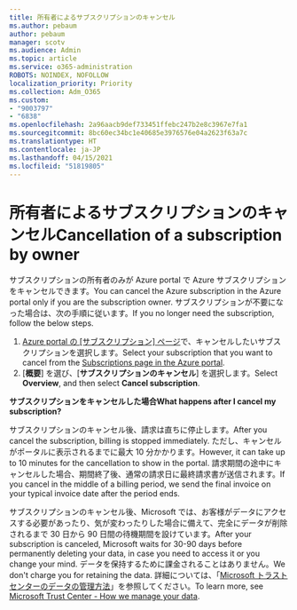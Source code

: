 ```yaml
---
title: 所有者によるサブスクリプションのキャンセル
ms.author: pebaum
author: pebaum
manager: scotv
ms.audience: Admin
ms.topic: article
ms.service: o365-administration
ROBOTS: NOINDEX, NOFOLLOW
localization_priority: Priority
ms.collection: Adm_O365
ms.custom:
- "9003797"
- "6838"
ms.openlocfilehash: 2a96aacb9def733451ffebc247b2e8c3967e7fa1
ms.sourcegitcommit: 8bc60ec34bc1e40685e3976576e04a2623f63a7c
ms.translationtype: HT
ms.contentlocale: ja-JP
ms.lasthandoff: 04/15/2021
ms.locfileid: "51819805"
---
```

# <a name="cancellation-of-a-subscription-by-owner"></a><span data-ttu-id="af91a-102">所有者によるサブスクリプションのキャンセル</span><span class="sxs-lookup"><span data-stu-id="af91a-102">Cancellation of a subscription by owner</span></span>

<span data-ttu-id="af91a-103">サブスクリプションの所有者のみが Azure portal で Azure サブスクリプションをキャンセルできます。</span><span class="sxs-lookup"><span data-stu-id="af91a-103">You can cancel the Azure subscription in the Azure portal only if you are the subscription owner.</span></span> <span data-ttu-id="af91a-104">サブスクリプションが不要になった場合は、次の手順に従います。</span><span class="sxs-lookup"><span data-stu-id="af91a-104">If you no longer need the subscription, follow the below steps.</span></span>

1. <span data-ttu-id="af91a-105">[Azure portal の [サブスクリプション] ページ](https://ms.portal.azure.com/#blade/Microsoft_Azure_Billing/SubscriptionsBlade)で、キャンセルしたいサブスクリプションを選択します。</span><span class="sxs-lookup"><span data-stu-id="af91a-105">Select your subscription that you want to cancel from the [Subscriptions page in the Azure portal](https://ms.portal.azure.com/#blade/Microsoft_Azure_Billing/SubscriptionsBlade).</span></span>
2. <span data-ttu-id="af91a-106">[**概要**] を選び、[**サブスクリプションのキャンセル**] を選択します。</span><span class="sxs-lookup"><span data-stu-id="af91a-106">Select **Overview**, and then select **Cancel subscription**.</span></span>

<span data-ttu-id="af91a-107">**サブスクリプションをキャンセルした場合**</span><span class="sxs-lookup"><span data-stu-id="af91a-107">**What happens after I cancel my subscription?**</span></span>

<span data-ttu-id="af91a-108">サブスクリプションのキャンセル後、請求は直ちに停止します。</span><span class="sxs-lookup"><span data-stu-id="af91a-108">After you cancel the subscription, billing is stopped immediately.</span></span> <span data-ttu-id="af91a-109">ただし、キャンセルがポータルに表示されるまでに最大 10 分かかります。</span><span class="sxs-lookup"><span data-stu-id="af91a-109">However, it can take up to 10 minutes for the cancellation to show in the portal.</span></span> <span data-ttu-id="af91a-110">請求期間の途中にキャンセルした場合、期間終了後、通常の請求日に最終請求書が送信されます。</span><span class="sxs-lookup"><span data-stu-id="af91a-110">If you cancel in the middle of a billing period, we send the final invoice on your typical invoice date after the period ends.</span></span>

<span data-ttu-id="af91a-111">サブスクリプションのキャンセル後、Microsoft では、お客様がデータにアクセスする必要があったり、気が変わったりした場合に備えて、完全にデータが削除されるまで 30 日から 90 日間の待機期間を設けています。</span><span class="sxs-lookup"><span data-stu-id="af91a-111">After your subscription is canceled, Microsoft waits for 30-90 days before permanently deleting your data, in case you need to access it or you change your mind.</span></span> <span data-ttu-id="af91a-112">データを保持するために課金されることはありません。</span><span class="sxs-lookup"><span data-stu-id="af91a-112">We don't charge you for retaining the data.</span></span> <span data-ttu-id="af91a-113">詳細については、「[Microsoft トラスト センターのデータの管理方法](https://www.microsoft.com/trust-center/privacy/data-management#leave)」を参照してください。</span><span class="sxs-lookup"><span data-stu-id="af91a-113">To learn more, see [Microsoft Trust Center - How we manage your data](https://www.microsoft.com/trust-center/privacy/data-management#leave).</span></span>


